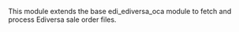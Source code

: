 This module extends the base edi_ediversa_oca module to fetch and process Ediversa sale
order files.
